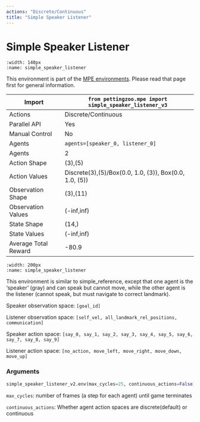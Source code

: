 ```yaml
---
actions: "Discrete/Continuous"
title: "Simple Speaker Listener"
---
```


# Simple Speaker Listener

```{figure} mpe_simple_speaker_listener.gif 
:width: 140px
:name: simple_speaker_listener
```

This environment is part of the <a href='..'>MPE environments</a>. Please read that page first for general information.

| Import               | `from pettingzoo.mpe import simple_speaker_listener_v3` |
|----------------------|---------------------------------------------------------|
| Actions              | Discrete/Continuous                                     |
| Parallel API         | Yes                                                     |
| Manual Control       | No                                                      |
| Agents               | `agents=[speaker_0, listener_0]`                        |
| Agents               | 2                                                       |
| Action Shape         | (3),(5)                                                 |
| Action Values        | Discrete(3),(5)/Box(0.0, 1.0, (3)), Box(0.0, 1.0, (5))  |
| Observation Shape    | (3),(11)                                                |
| Observation Values   | (-inf,inf)                                              |
| State Shape          | (14,)                                                   |
| State Values         | (-inf,inf)                                              |
| Average Total Reward | -80.9                                                   |

```{figure} ../../_static/img/aec/mpe_simple_speaker_listener.svg
:width: 200px
:name: simple_speaker_listener
```

This environment is similar to simple_reference, except that one agent is the ‘speaker’ (gray) and can speak but cannot move, while the other agent is the listener (cannot speak, but must navigate to correct landmark).

Speaker observation space: `[goal_id]`

Listener observation space: `[self_vel, all_landmark_rel_positions, communication]`

Speaker action space: `[say_0, say_1, say_2, say_3, say_4, say_5, say_6, say_7, say_8, say_9]`

Listener action space: `[no_action, move_left, move_right, move_down, move_up]`

### Arguments

``` python
simple_speaker_listener_v2.env(max_cycles=25, continuous_actions=False)
```



`max_cycles`:  number of frames (a step for each agent) until game terminates

`continuous_actions`: Whether agent action spaces are discrete(default) or continuous
</div>